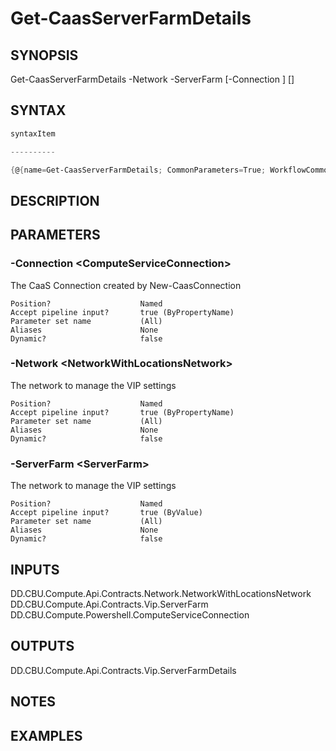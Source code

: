 ﻿Get-CaasServerFarmDetails
===================

## SYNOPSIS

Get-CaasServerFarmDetails -Network <NetworkWithLocationsNetwork> -ServerFarm <ServerFarm> [-Connection <ComputeServiceConnection>] [<CommonParameters>]


## SYNTAX
```powershell
syntaxItem                                                                                                           

----------                                                                                                           

{@{name=Get-CaasServerFarmDetails; CommonParameters=True; WorkflowCommonParameters=False; parameter=System.Object[]}}
```

## DESCRIPTION


## PARAMETERS
### -Connection &lt;ComputeServiceConnection&gt;
The CaaS Connection created by New-CaasConnection
```
Position?                    Named
Accept pipeline input?       true (ByPropertyName)
Parameter set name           (All)
Aliases                      None
Dynamic?                     false
```
 
### -Network &lt;NetworkWithLocationsNetwork&gt;
The network to manage the VIP settings
```
Position?                    Named
Accept pipeline input?       true (ByPropertyName)
Parameter set name           (All)
Aliases                      None
Dynamic?                     false
```
 
### -ServerFarm &lt;ServerFarm&gt;
The network to manage the VIP settings
```
Position?                    Named
Accept pipeline input?       true (ByValue)
Parameter set name           (All)
Aliases                      None
Dynamic?                     false
```

## INPUTS
DD.CBU.Compute.Api.Contracts.Network.NetworkWithLocationsNetwork
DD.CBU.Compute.Api.Contracts.Vip.ServerFarm
DD.CBU.Compute.Powershell.ComputeServiceConnection


## OUTPUTS
DD.CBU.Compute.Api.Contracts.Vip.ServerFarmDetails


## NOTES


## EXAMPLES

